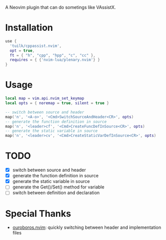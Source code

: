 A Neovim plugin that can do sometings like VAssistX.

# Installation

```lua
use {
  'tuilk/cppassist.nvim',
  opt = true,
  ft = { "h", "cpp", "hpp", "c", "cc" },
  requires = { {'nvim-lua/plenary.nvim'} }
}
```

# Usage

```lua
local map = vim.api.nvim_set_keymap
local opts = { noremap = true, silent = true }

-- switch between source and header
map('n', '<A-o>', '<Cmd>SwitchSourceAndHeader<CR>', opts)
-- generate the function definition in source
map('n', '<leader>cf', '<Cmd>CreateFuncDefInSource<CR>', opts)
-- generate the static variable in source
map('n', '<leader>cv', '<Cmd>CreateStaticVarDefInSource<CR>', opts)
```

# TODO

- [x] switch between source and header
- [x] generate the function definition in source
- [x] generate the static variable in source
- [ ] generate the Get()/Set() method for variable
- [ ] switch between definition and declaration

# Special Thanks

- [ouroboros.nvim](https://github.com/jakemason/ouroboros.nvim): quickly switching between header and implementation files
